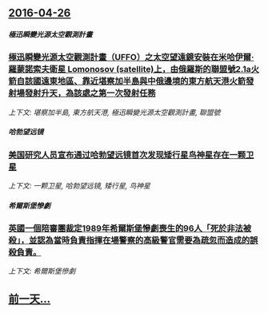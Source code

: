 ## [2016-04-26](/news/2016/04/26/index.md)

##### 極迅瞬變光源太空觀測計畫
### [極迅瞬變光源太空觀測計畫（UFFO）之太空望遠鏡安裝在米哈伊爾·羅蒙諾索夫衛星 Lomonosov (satellite)上，由俄羅斯的聯盟號2.1a火箭自該國遠東地區、靠近堪察加半島與中俄邊境的東方航天港火箭發射場發射升天，為該處之第一次發射任務 ](/news/2016/04/26/極迅瞬變光源太空觀測計畫-UFFO-之太空望遠鏡安裝在米哈伊爾-羅蒙諾索夫衛星-Lomonosov-satellite.md)
_上下文: 堪察加半島, 東方航天港, 極迅瞬變光源太空觀測計畫, 聯盟號_

##### 哈勃望远镜
### [美国研究人员宣布通过哈勃望远镜首次发现矮行星鸟神星存在一颗卫星 ](/news/2016/04/26/美国研究人员宣布通过哈勃望远镜首次发现矮行星鸟神星存在一颗卫星.md)
_上下文: 一颗卫星, 哈勃望远镜, 矮行星, 鸟神星_

##### 希爾斯堡慘劇
### [英國一個陪審團裁定1989年希爾斯堡慘劇喪生的96人「死於非法被殺」，並認為當時負責指揮在場警察的高級警官需要為疏忽而造成的誤殺負責。 ](/news/2016/04/26/英國一個陪審團裁定1989年希爾斯堡慘劇喪生的96人-死於非法被殺-並認為當時負責指揮在場警察的高級警官需要為疏忽而造.md)
_上下文: 希爾斯堡慘劇_

## [前一天...](/news/2016/04/24/index.md)

